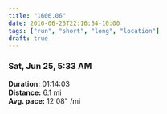 ```yaml
---
title: "1606.06"
date: 2016-06-25T22:16:54-10:00
tags: ["run", "short", "long", "location"]
draft: true
---
```


### Sat, Jun 25, 5:33 AM

**Duration:** 01:14:03  
**Distance:** 6.1 mi  
**Avg. pace:** 12'08" /mi